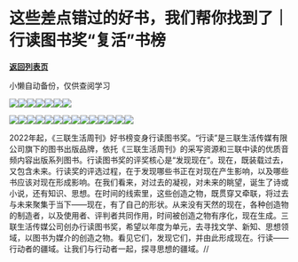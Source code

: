 # 这些差点错过的好书，我们帮你找到了｜行读图书奖“复活”书榜

[**返回列表页**](/gzh/三联生活周刊)

小懒自动备份，仅供查阅学习

![](https://mmbiz.qpic.cn/mmbiz_jpg/VkpaUkchBmWYetsfuLSGqoC8A9DkkeKFnEHXqE7AqbBczSw8x6keQ6sqbOl52X4Sicum11ESRcsXXqiaGhJ7ZLxA/640?wx_fmt=jpeg&from;=appmsg)![](https://mmbiz.qpic.cn/mmbiz_jpg/VkpaUkchBmWYetsfuLSGqoC8A9DkkeKF0CuSjicvFJm0nmX2LsOa2fK7AxxianiboSD18xCOFxAOJAl6ctac1mmNA/640?wx_fmt=jpeg&from;=appmsg)![](https://mmbiz.qpic.cn/mmbiz_jpg/VkpaUkchBmWYetsfuLSGqoC8A9DkkeKFEk6EL6M6qIiaOlNaWhFx7uH0H2EFbZdLgBW2Tne9Lx1HF4G16IGlDCg/640?wx_fmt=jpeg&from;=appmsg)![](https://mmbiz.qpic.cn/mmbiz_jpg/VkpaUkchBmWYetsfuLSGqoC8A9DkkeKFBedu1l0EwguXW6XBMuGYCIly4M2L7Fic4mLLhMKQia9juxJWgibMibyQOg/640?wx_fmt=jpeg&from;=appmsg)![](https://mmbiz.qpic.cn/mmbiz_jpg/VkpaUkchBmWYetsfuLSGqoC8A9DkkeKFgqzYBvibCelRQOWkPdnUpcLUZjqDRap2MpQOF5cxvdAfqibcytwlAOGg/640?wx_fmt=jpeg&from;=appmsg)![](https://mmbiz.qpic.cn/mmbiz_png/c2Sib3Mp7pOMf0HcpqiamFtDAgzs26C76UbrzE8yUWoeqYnH2Db0TW6ASJUTKTCtFSuIoicdbSljHdZHhdnDXt7wg/640?wx_fmt=png&from;=appmsg)![](https://mmbiz.qpic.cn/mmbiz_jpg/VkpaUkchBmWYetsfuLSGqoC8A9DkkeKFzUtKer0WCPiccaERvQALawibib0M026tDEsNc69FtejZxbReO5ibDdniciag/640?wx_fmt=jpeg&from;=appmsg)

![](https://mmbiz.qpic.cn/mmbiz_jpg/VkpaUkchBmWYetsfuLSGqoC8A9DkkeKFO7wYhw5iboTln8KbwUOic5o9fYL2FibUqLhVWRnVQXTCrCB4vUqBOFwYg/640?wx_fmt=jpeg&from;=appmsg)![](https://mmbiz.qpic.cn/mmbiz_jpg/VkpaUkchBmWYetsfuLSGqoC8A9DkkeKFCZ7iaJeh8u6q1R8ZkUF0vJpS6jvkHusVr69r77rEEltTQibIE4oaE3tQ/640?wx_fmt=jpeg&from;=appmsg)![](https://mmbiz.qpic.cn/mmbiz_jpg/VkpaUkchBmWYetsfuLSGqoC8A9DkkeKFQKsq18UAFfYPA4hjGACCowIEXiclOoXMwvJEYlgIqcOVe0c3ELffH9A/640?wx_fmt=jpeg&from;=appmsg)![](https://mmbiz.qpic.cn/mmbiz_jpg/VkpaUkchBmWYetsfuLSGqoC8A9DkkeKFweXiaFvjGWJ1z9GElFthgKOvq063td7KWTFy0CHEpwJqrnwdlElGX9w/640?wx_fmt=jpeg&from;=appmsg)![](https://mmbiz.qpic.cn/mmbiz_jpg/VkpaUkchBmWYetsfuLSGqoC8A9DkkeKFuJRicVH04gvW7CAfEQ9iae3kyAsNCDh6xEvmSPqXCMLDA4fAh1u6OvtA/640?wx_fmt=jpeg&from;=appmsg)![](https://mmbiz.qpic.cn/mmbiz_jpg/VkpaUkchBmWYetsfuLSGqoC8A9DkkeKFiaqYCcJCGv3OPRNu3TcLVdb2H1alicqknBEhKiar290m4deaOicuhUbic9Q/640?wx_fmt=jpeg&from;=appmsg)![](https://mmbiz.qpic.cn/mmbiz_jpg/VkpaUkchBmWYetsfuLSGqoC8A9DkkeKFliaticez2soLpuLSEYfuY0ZDyQ8MHqnwPBe8ImibNGjQHbtvaLCUJiaBrw/640?wx_fmt=jpeg&from;=appmsg)![](https://mmbiz.qpic.cn/mmbiz_jpg/VkpaUkchBmWYetsfuLSGqoC8A9DkkeKF7K5CpIar89RmVsGjQ2WEHicoJRktyuzKPnBkJibgl3VorIJo0FR5z4GQ/640?wx_fmt=jpeg&from;=appmsg)![](https://mmbiz.qpic.cn/mmbiz_jpg/VkpaUkchBmWYetsfuLSGqoC8A9DkkeKFaiaafg3gic05yhVXgc13RwpmM5YNXjg89Qe6nn1UQ4AVqgRKiaw0jclZA/640?wx_fmt=jpeg&from;=appmsg)![](https://mmbiz.qpic.cn/mmbiz_jpg/VkpaUkchBmWYetsfuLSGqoC8A9DkkeKFlrN4ohQE5wbAzujViaqcmCy8z7icibAqo57L2hAassRVyaxVLzqf1PG0A/640?wx_fmt=jpeg&from;=appmsg)![](https://mmbiz.qpic.cn/mmbiz_jpg/VkpaUkchBmWYetsfuLSGqoC8A9DkkeKFDyX3GOFMMLsMK1XcOQZhs3S6BDGB5VrWK2xicErlh8nFZGHJqCACHtA/640?wx_fmt=jpeg&from;=appmsg)![](https://mmbiz.qpic.cn/mmbiz_jpg/VkpaUkchBmWYetsfuLSGqoC8A9DkkeKFxXEKqWf4ryAYHonNFxZ5MPdO7gNUfr29zwflb385fkvFice5CDT7O8w/640?wx_fmt=jpeg&from;=appmsg)![](https://mmbiz.qpic.cn/mmbiz_jpg/VkpaUkchBmWYetsfuLSGqoC8A9DkkeKFibvOQq1muU3ekUo8Xzj60WXtKahiag3IuxPotEniabNoibNDDd48UtuP2w/640?wx_fmt=jpeg&from;=appmsg)![](https://mmbiz.qpic.cn/mmbiz_jpg/VkpaUkchBmWYetsfuLSGqoC8A9DkkeKFDAFCorXq7lGjJBO427Qu3APsKKHGM2FJWEEicicRyA1yibYj7nlKWQE8g/640?wx_fmt=jpeg&from;=appmsg)

2022年起，《三联生活周刊》好书榜变身行读图书奖。“行读”是三联生活传媒有限公司旗下的图书出版品牌，依托《三联生活周刊》的采写资源和三联中读的优质音频内容出版系列图书。行读图书奖的评奖核心是“发现现在”。现在，既装载过去，又包含未来。行读奖的评选过程，在于发现哪些书正在对现在产生影响，以及哪些书应该对现在形成影响。在我们看来，对过去的凝视，对未来的眺望，诞生了诗或小说，还有知识、思想。在时间的线索里，这些创造之物，既贯穿又牵联，将过去与未来聚集于当下——现在，有了自己的形状。从来没有天然的现在，各种创造物的制造者，以及使用者、评判者共同作用，时间被创造之物有序化，现在生成。三联生活传媒公司创办行读图书奖，希望以年度为单元，去寻找文学、新知、思想领域，以图书为媒介的创造之物。看见它们，发现它们，并由此形成现在。行读——行动者的疆域。让我们与行动者一起，探寻思想的疆域。//  

